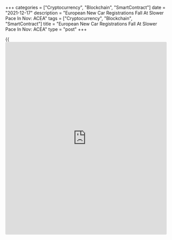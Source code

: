 +++
categories = ["Cryptocurrency", "Blockchain", "SmartContract"]
date = "2021-12-17"
description = "European New Car Registrations Fall At Slower Pace In Nov: ACEA"
tags = ["Cryptocurrency", "Blockchain", "SmartContract"]
title = "European New Car Registrations Fall At Slower Pace In Nov: ACEA"
type = "post"
+++

{{<iframe id="large-banner" src="https://www.bounty.group/#slide=8.0" width="100%" height="600" scrolling="no" style="border: 0px solid rgb(216, 221, 230); border-radius: 3px;">}}

European new car registrations fell at a slower pace in November, but
the pace of decline remained in double-digits, figures from the European
Automobile Manufacturers' Association (ACEA) showed Friday.  
  
EU new car sales dropped 20.5 percent year-on-year following a 30.3
percent slump in October. New car registrations decreased for the fifth
successive month.  
  
The number of units sold was 713,346, which was the lowest November
total on record since 1993.  
  
Sales in three of the four major [markets][1] decreased in double-
digits.  
  
Car registrations dropped 31.7 percent in Germany and fell 24.6 percent
in Italy. In Spain, car sales declined 12.3 percent and new
registrations in France dropped 3.2 percent.  
  
Bulgaria, Ireland and Slovenia were the only EU markets posting growth
in November, the ACEA said.  
  
In the January to November period, EU car registrations were lower by
0.04 percent from the same period last year.  
  
The impact of the microchip shortage on vehicle output continued to hurt
sales, despite 2020's record low base for comparison.  
  
That said, car sales grew in three of the four largest EU markets -
Italy, Spain and France.

For comments and feedback [contact](https://www.playgroundfx.com/contact/): editorial@rtt[news](https://www.letsplayfx.com/blog/forex-news-website/).com

[Economic News][2]

 **What parts of the world are seeing the best (and worst) economic
performances lately? Click[here][3] to check out our [Econ Scorecard][3]
and find out! See up-to-the-moment [ranking](https://www.playgroundfx.com/blog/crypto-exchange-ranking/)s for the best and worst
performers in [GDP][4], [unemployment rate][5], [inflation][6] and much
more.**

   1. www.rtt[news](https://www.letsplayfx.com/blog/forex-news-website/).com/Content/Markets.aspx
   2. www.rtt[news](https://www.letsplayfx.com/blog/forex-news-website/).com/Content/EconomicNews.aspx
   3. www.rtt[news](https://www.letsplayfx.com/blog/forex-news-website/).com/economic-scorecard/world-rank/unemployment-rate/highest-performance.aspx
   4. www.rtt[news](https://www.letsplayfx.com/blog/forex-news-website/).com/economic-scorecard/world-rank/GDP/highest-performance.aspx
   5. www.rtt[news](https://www.letsplayfx.com/blog/forex-news-website/).com/economic-scorecard/world-rank/unemployment-rate/lowest-performance.aspx
   6. www.rtt[news](https://www.letsplayfx.com/blog/forex-news-website/).com/economic-scorecard/world-rank/CPI/highest-performance.aspx